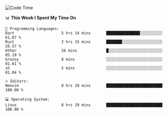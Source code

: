 <!-- [![Top Langs](https://github-readme-stats.vercel.app/api/top-langs/?username=gagahsyuja&theme=dracula&hide_border=true&border_radius=7)](https://github.com/anuraghazra/github-readme-stats) -->

<!--START_SECTION:waka-->
![Code Time](http://img.shields.io/badge/Code%20Time-736%20hrs%2053%20mins-blue)

📊 **This Week I Spent My Time On** 

```text
💬 Programming Languages: 
Dart                     5 hrs 14 mins       ███████████████░░░░░░░░░░   61.87 % 
Rust                     2 hrs 15 mins       ███████░░░░░░░░░░░░░░░░░░   26.57 % 
Other                    26 mins             █░░░░░░░░░░░░░░░░░░░░░░░░   05.19 % 
Groovy                   8 mins              ░░░░░░░░░░░░░░░░░░░░░░░░░   01.61 % 
sh                       5 mins              ░░░░░░░░░░░░░░░░░░░░░░░░░   01.04 % 

🔥 Editors: 
Neovim                   8 hrs 29 mins       █████████████████████████   100.00 % 

💻 Operating System: 
Linux                    8 hrs 29 mins       █████████████████████████   100.00 % 
```


<!--END_SECTION:waka-->
